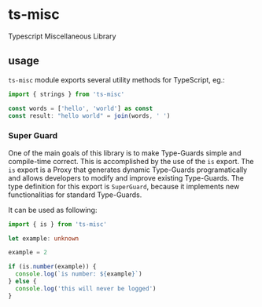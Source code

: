 # ts-misc
Typescript Miscellaneous Library

## usage
`ts-misc` module exports several utility methods for TypeScript, eg.:

```typescript
import { strings } from 'ts-misc'

const words = ['hello', 'world'] as const
const result: "hello world" = join(words, ' ')
```

### Super Guard
One of the main goals of this library is to make Type-Guards simple and compile-time correct.
This is accomplished by the use of the `is` export. The `is` export is a Proxy that generates dynamic Type-Guards programatically and allows developers to modify and improve existing Type-Guards. The type definition for this export is `SuperGuard`, because it implements new functionalitias for standard Type-Guards.

It can be used as following:

```typescript
import { is } from 'ts-misc'

let example: unknown

example = 2

if (is.number(example)) {
  console.log(`is number: ${example}`)
} else {
  console.log('this will never be logged')
}
```

